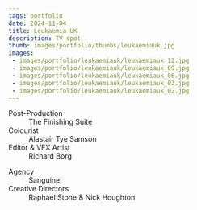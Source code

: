 ```yaml
---
tags: portfolio
date: 2024-11-04
title: Leukaemia UK
description: TV spot
thumb: images/portfolio/thumbs/leukaemiauk.jpg
images:
 - images/portfolio/leukaemiauk/leukaemiauk_12.jpg
 - images/portfolio/leukaemiauk/leukaemiauk_09.jpg
 - images/portfolio/leukaemiauk/leukaemiauk_06.jpg
 - images/portfolio/leukaemiauk/leukaemiauk_03.jpg
 - images/portfolio/leukaemiauk/leukaemiauk_02.jpg
---
```


<dl>
  <dt>Post-Production</dt>
  <dd>The Finishing Suite</dd>

  <dt>Colourist</dt>
  <dd>Alastair Tye Samson</dd>

  <dt>Editor & VFX Artist</dt>
  <dd>Richard Borg</dd>
</dl>

<dl>
  <dt>Agency</dt>
  <dd>Sanguine</dd>

  <dt>Creative Directors</dt>
  <dd>Raphael Stone & Nick Houghton</dd>
</dl>
 